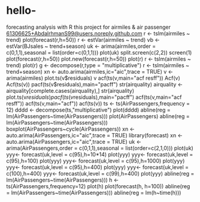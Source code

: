 # hello-
forecasting analysis with R this project for airmiles &amp; air passenger 
61306625+AbdalrhmanS99@users.noreply.github.com
r <-  tslm(airmiles ~ trend)
plot(forecast(r,h=50))
r <-  estVar(airmiles ~ trend)
vb <- estVar(BJsales ~ trend+season)
uk <- arima(airmiles,order = c(0,1,1),seasonal = list(order=c(0,1,1)))
plot(uk)
split.screen(c(2,2))
screen(1)
plot(forecast(r,h=50))
plot.new(forecast(r,h=50))
plot(r)
r <-  tslm(airmiles ~ trend)
plot(r)
g <- decompose(r,type = "multiplicative")
r <-  tslm(airmiles ~ trend+season)
xn <- auto.arima(airmiles,ic="aic",trace = TRUE)
v <- arima(airmiles)
plot.ts(v$residuals)
v
acf(ts(v,main="acf resff"))
Acf(v)
Acf(ts(v))
pacf(ts(v$residuals),main="pacff")
str(airquality)
airquality <- airquality[complete.cases(airquality),]
str(airquality)
plot.ts(v$residuals)
pacf(ts(v$residuals),main="pacff")
acf(ts(v,main="acf resff"))
acf(ts(v,main="acf"))
acf(ts(v))
ts <- ts(AirPassengers,frequency = 12)
dddd <- decompose(ts,"multiplicative")
plot(dddd)
abline(reg = lm(AirPassengers~time(AirPassengers)))
plot(AirPassengers)
abline(reg = lm(AirPassengers~time(AirPassengers)))
boxplot(AirPassengers~cycle(AirPassengers))
xn <- auto.arima(AirPassengers,ic="aic",trace = TRUE)
library(forecast)
xn <- auto.arima(AirPassengers,ic="aic",trace = TRUE)
uk <- arima(AirPassengers,order = c(0,1,1),seasonal = list(order=c(2,1,0)))
plot(uk)
yyy<- forecast(uk,level = c(95),h=10*14)
plot(yyy)
yyy<- forecast(uk,level = c(95),h=100)
plot(yyy)
yyy<- forecast(uk,level = c(95),h=1000)
plot(yyy)
yyy<- forecast(uk,level = c(95),h=400)
plot(yyy)
yyy<- forecast(uk,level = c(100),h=400)
yyy<- forecast(uk,level = c(99),h=400)
plot(yyy)
abline(reg = lm(AirPassengers~time(AirPassengers)))
h <- ts(AirPassengers,frequency=12)
plot(h)
plot(forecast(h, h=100))
abline(reg = lm(AirPassengers~time(AirPassengers)))
abline(reg = lm(h~time(h)))
